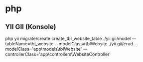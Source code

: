 # php

YII GII (Konsole)
------
php yii migrate/create create_tbl_website_table
./yii gii/model --tableName=tbl_website --modelClass=tblWebsite
./yii gii/crud --modelClass='app\models\tblWebsite' --controllerClass='app\controllers\WebsiteController'
